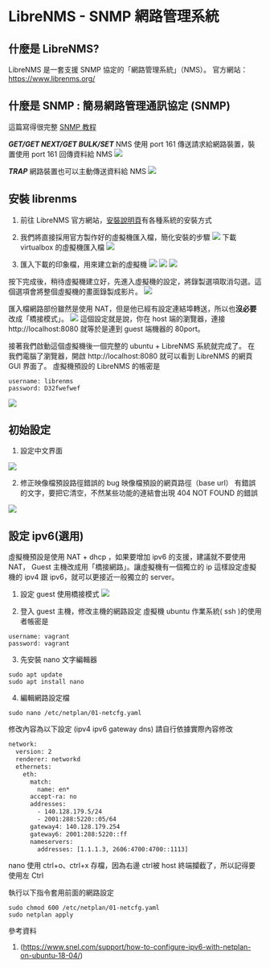 # LibreNMS - SNMP 網路管理系統

## 什麼是 LibreNMS?
LibreNMS 是一套支援 SNMP 協定的「網路管理系統」（NMS）。 官方網站： https://www.librenms.org/

## 什麼是 SNMP : 簡易網路管理通訊協定 (SNMP) 
這篇寫得很完整 [SNMP 教程](https://www.manageengine.com/tw/network-monitoring/what-is-snmp.html)

***GET/GET NEXT/GET BULK/SET*** NMS 使用 port 161 傳送請求給網路裝置，裝置使用 port 161 回傳資料給 NMS
![](snmp-get-response.gif)

***TRAP*** 網路裝置也可以主動傳送資料給 NMS
![](snmp-trap.gif)


## 安裝 librenms
1. 前往 LibreNMS 官方網站，[安裝說明頁](https://www.librenms.org/#downloads)有各種系統的安裝方式

2. 我們將直接採用官方製作好的虛擬機匯入檔，簡化安裝的步驟
![](2023-12-15-18-40-06.png)
下載 virtualbox 的虛擬機匯入檔
![](2023-12-15-18-40-55.png)

3. 匯入下載的印象檔，用來建立新的虛擬機
![](2023-12-15-18-43-15.png)
![](2023-12-15-18-44-26.png)
![](2023-12-15-18-45-14.png)

按下完成後，稍待虛擬機建立好，先進入虛擬機的設定，將錄製選項取消勾選。這個選項會將整個虛擬機的畫面錄製成影片。
![](2023-12-15-18-57-31.png)

匯入檔網路部份雖然是使用 NAT，但是他已經有設定連結埠轉送，所以也**沒必要**改成「橋接模式」。
![](2023-12-15-19-03-08.png)
這個設定就是說，你在 host 端的瀏覽器，連接 http://localhost:8080 就等於是連到 guest 端機器的 80port。

接著我們啟動這個虛擬機後一個完整的 ubuntu + LibreNMS 系統就完成了。
在我們電腦了瀏覽器，開啟 http://localhost:8080 就可以看到 LibreNMS 的網頁 GUI 界面了。
虛擬機預設的 LibreNMS 的帳密是
```
username: librenms
password: D32fwefwef
```
![](2023-12-15-19-16-54.png)

## 初始設定

1. 設定中文界面

![](2024-06-14-08-54-07.png)

2. 修正映像檔預設路徑錯誤的 bug
  映像檔預設的網頁路徑（base url） 有錯誤的文字，要把它清空，不然某些功能的連結會出現 404 NOT FOUND 的錯誤

![](2024-06-14-09-01-11.png)


## 設定 ipv6(選用)

虛擬機預設是使用 NAT + dhcp ，如果要增加 ipv6 的支援，建議就不要使用 NAT， Guest 主機改成用「橋接網路」。讓虛擬機有一個獨立的 ip 這樣設定虛擬機的 ipv4 跟 ipv6，就可以更接近一般獨立的 server。

1. 設定 guest 使用橋接模式
![](2024-05-27-16-05-33.png)

2. 登入 guest 主機，修改主機的網路設定
虛擬機 ubuntu 作業系統( ssh )的使用者帳密是
```
username: vagrant
password: vagrant
```
3. 先安裝 nano 文字編輯器
```shell
sudo apt update
sudo apt install nano
```
4. 編輯網路設定檔
```shell
sudo nano /etc/netplan/01-netcfg.yaml 
```
修改內容為以下設定 (ipv4 ipv6 gateway dns) 請自行依據實際內容修改
```txt
network:
  version: 2
  renderer: networkd
  ethernets:
    eth:
      match:
        name: en*
      accept-ra: no
      addresses:
        - 140.128.179.5/24
        - 2001:288:5220::05/64
      gateway4: 140.128.179.254
      gateway6: 2001:288:5220::ff
      nameservers:
        addresses: [1.1.1.3, 2606:4700:4700::1113]
```
nano 使用 ctrl+o、ctrl+x 存檔，因為右邊 ctrl被 host 終端攔截了，所以記得要使用左 Ctrl

執行以下指令套用前面的網路設定
```
sudo chmod 600 /etc/netplan/01-netcfg.yaml
sudo netplan apply
```

參考資料
1. (https://www.snel.com/support/how-to-configure-ipv6-with-netplan-on-ubuntu-18-04/)
